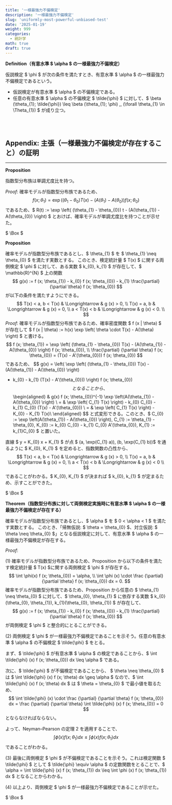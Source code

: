 ```yaml
---
title: '一様最強力不偏検定'
description: '一様最強力不偏検定'
slug: 'uniformly-most-powerful-unbiased-test'
date: '2025-01-19'
weight: 999
categories:
  - 統計学
math: true
draft: true
---
```






**Definition（有意水準 $ \alpha $ の一様最強力不偏検定）**

仮説検定 $ \phi $ が次の条件を満たすとき、有意水準 $ \alpha $ の一様最強力不偏検定であるという。

- 仮説検定が有意水準 $ \alpha $ の不偏検定である。
- 任意の有意水準 $ \alpha $ の不偏検定 $ \tilde{\phi} $ に対して、$ \beta (\theta_{1}; \tilde{\phi}) \leq \beta (\theta_{1}; \phi) \,\, (\forall \theta_{1} \in \Theta_{1}) $ が成り立つ。



<br><br>

## Appendix: 主張（一様最強力不偏検定が存在すること）の証明

----

**Proposition**

指数型分布族は単調尤度比を持つ。

*Proof*: 確率モデルが指数型分布族であるため、
$$
f (x; \theta_{1}) = \exp \left( (\theta_{1} - \theta_{0}) T(x) - (A(\theta_{1}) - A(\theta_{0}) \right) f (x; \theta_{0})
$$
であるため、$ R(t) := \exp \left( (\theta_{1} - \theta_{0}) t - (A(\theta_{1}) - A(\theta_{0}) \right) $ とおけば、確率モデルが単調尤度比を持つことが示せた。

$ \Box $



**Proposition**

確率モデルが指数型分布族であるとし、$ \theta_{1} $ を $ \theta_{1} \neq \theta_{0} $ を満たす実数とする。
このとき、検定統計量 $ T(x) $ に関する両側検定 $ \phi $ に対して、ある実数 $ k_{0}, k_{1} $ が存在して、$ \mathbb{R}^{N} $ 上の関数
$$
g(x) := f (x; \theta_{1}) - k_{0} f (x; \theta_{0}) - k_{1} \frac{\partial} {\partial \theta} f (x; \theta_{0})
$$
が以下の条件を満たすようにできる。
$$
T(x) < a, b < T(x) & \Longrightarrow & g (x) > 0, \\
T(x) = a, b & \Longrightarrow & g (x) = 0, \\
a < T(x) < b & \Longrightarrow & g (x) < 0. \\
$$
*Proof*: 確率モデルが指数型分布族であるため、確率密度関数 $ f (x | \theta) $ が存在して $ f (x | \theta) := h(x) \exp \left( \theta \cdot T(x) - A(\theta) \right) $ と書ける。
$$
f (x; \theta_{1}) = \exp \left( (\theta_{1} - \theta_{0}) T(x) - (A(\theta_{1}) - A(\theta_{0}) \right) f (x; \theta_{0}), \\
\frac{\partial} {\partial \theta} f (x; \theta_{0}) = (T(x) - A'(\theta_{0})) f (x; \theta_{0})
$$
であるため、
$$
g(x) =
\left( \exp \left( (\theta_{1} - \theta_{0}) T(x) - (A(\theta_{1}) - A(\theta_{0}) \right)
- k_{0} - k_{1} (T(x) - A'(\theta_{0})) \right) f (x; \theta_{0})
$$
となることから、
$$
\begin{aligned}
& g(x) f (x; \theta_{0})^{-1} \exp \left(A(\theta_{1}) - A(\theta_{0}) \right) \\
= & \exp \left( C_{1} T(x) \right) - k_{0} C_{0} - k_{1} C_{0} (T(x) - A'(\theta_{0})) \\
= & \exp \left( C_{1} T(x) \right) - K_{0} - K_{1} T(x)\\
\end{aligned}
$$
と式変形できる。このとき、$ C_{0} := \exp \left(A(\theta_{1}) - A(\theta_{0}) \right), C_{1} := \theta_{1} - \theta_{0}, K_{0} := k_{0} C_{0} - k_{1} C_{0} A'(\theta_{0}), K_{1} := k_{1}C_{0} $ と置いた。

直線 $ y = K_{0} x + K_{1} $ が点 $ (a, \exp(C_{1} a)), (b, \exp(C_{1} b))$ を通るように $ K_{0}, K_{1} $ を定めると、指数関数の凸性から、 
$$
T(x) < a, b < T(x) & \Longrightarrow & g (x) > 0, \\
T(x) = a, b & \Longrightarrow & g (x) = 0, \\
a < T(x) < b & \Longrightarrow & g (x) < 0 \\
$$
であることがわかる。$ K_{0}, K_{1} $ が決まれば $ k_{0}, k_{1} $ が定まるため、示すことができた。

$ \Box $



**Theorem（指数型分布族に対して両側検定実施時に有意水準 $ \alpha $ の一様最強力不偏検定が存在する）**

確率モデルが指数型分布族であるとし、$ \alpha $ を $ 0 < \alpha < 1 $ を満たす実数とする。
このとき、「帰無仮説:  $ \theta = \theta_{0} $、対立仮説: $ \theta \neq \theta_{0} $」となる仮説検定に対して、有意水準 $ \alpha $ の一様最強力不偏検定が存在する。

*Proof*: 

(1) 確率モデルが指数型分布族であるため、Proposition から以下の条件を満たす検定統計量 $ T(x) $に関する両側検定 $ \phi $ が存在する。
$$
\int \phi(x) f (x; \theta_{0}) = \alpha, \\
\int \phi (x) \cdot \frac {\partial} {\partial \theta} f (x; \theta_{0}) dx = 0.
$$
確率モデルが指数型分布族であるため、Proposition から任意の $ \theta_{1} \neq \theta_{0} $ に対して、$ \theta_{0}, \theta_{1} $ に依存する実数 $ k_{0}(\theta_{0}, \theta_{1}), k_{1}(\theta_{0}, \theta_{1}) $ が存在して、
$$
g(x) := f (x; \theta_{1}) - k_{0} f (x; \theta_{0}) - k_{1} \frac{\partial} {\partial \theta} f (x; \theta_{0})
$$
が両側検定 $ \phi $ と整合的にとることができる。

(2) 両側検定 $ \phi $ が一様最強力不偏検定であることを示そう。任意の有意水準 $ \alpha $ の不偏検定 $ \tilde{\phi} $ をとる。

まず、$ \tilde{\phi} $ が有意水準 $ \alpha $ の検定であることから、$ \int \tilde{\phi} (x) f (x; \theta_{0}) dx \leq \alpha $ である。

次に、$ \tilde{\phi} $ が不偏検定であることから、 $ \theta \neq \theta_{0} $ は $ \int \tilde{\phi} (x) f (x; \theta) dx \geq \alpha $ なので、$ \int \tilde{\phi} (x) f (x; \theta) dx $ は $ \theta = \theta_{0} $ で最小値を取るため、
$$
\int \tilde{\phi} (x) \cdot \frac {\partial} {\partial \theta} f (x; \theta_{0}) dx
= \frac {\partial} {\partial \theta} \int \tilde{\phi} (x) f (x; \theta_{0})
= 0
$$
とならなければならない。

よって、Neyman–Pearson の定理 2 を適用することで、
$$
\int \tilde{\phi} (x) f (x; \theta_{1}) dx \leq \int \phi (x) f (x; \theta_{1}) dx
$$
であることがわかる。

(3) 最後に両側検定 $ \phi $ が不偏検定であることを示そう。これは検定関数 $ \tilde{\phi} $ として $ \tilde{\phi} \equiv \alpha $ の定数関数をとることで、$ \alpha = \int \tilde{\phi} (x) f (x; \theta_{1}) dx \leq \int \phi (x) f (x; \theta_{1}) dx $ となることからわかる。

(4) 以上より、両側検定 $ \phi $ が一様最強力不偏検定であることが示せた。

$ \Box $



